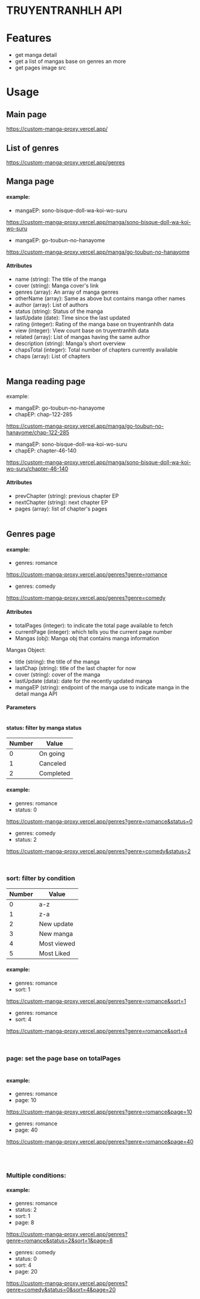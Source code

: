 # TRUYENTRANHLH API

# Features

* get manga detail
* get a list of mangas base on genres an more
* get pages image src

# Usage
## Main page
<a href="https://custom-manga-proxy.vercel.app/">
    <p align="left">https://custom-manga-proxy.vercel.app/</p>
</a>

## List of genres
<a href="https://custom-manga-proxy.vercel.app/genres">
    <p align="left">https://custom-manga-proxy.vercel.app/genres</p>
</a>

## Manga page

#### example: 
* mangaEP: sono-bisque-doll-wa-koi-wo-suru
<a href="https://custom-manga-proxy.vercel.app/manga/sono-bisque-doll-wa-koi-wo-suru">
    <p align="left">https://custom-manga-proxy.vercel.app/manga/sono-bisque-doll-wa-koi-wo-suru</p>
</a>

* mangaEP: go-toubun-no-hanayome
<a href="https://custom-manga-proxy.vercel.app/manga/go-toubun-no-hanayome">
    <p align="left">https://custom-manga-proxy.vercel.app/manga/go-toubun-no-hanayome</p>
</a>

#### Attributes

* name (string): The title of the manga
* cover (string): Manga cover's link
* genres (array): An array of manga genres
* otherName (array): Same as above but contains manga other names
* author (array): List of authors
* status (string): Status of the manga
* lastUpdate (date): Time since the last updated
* rating (integer): Rating of the manga base on truyentranhlh data
* view (integer): View count base on truyentranhlh data
* related (array): List of mangas having the same author
* description (string): Manga's short overview
* chapsTotal (integer): Total number of chapters currently available
* chaps (array): List of chapters<br><br>


## Manga reading page
example: 
* mangaEP: go-toubun-no-hanayome
* chapEP: chap-122-285
<a href="https://custom-manga-proxy.vercel.app/manga/go-toubun-no-hanayome/chap-122-285">
    <p align="left">https://custom-manga-proxy.vercel.app/manga/go-toubun-no-hanayome/chap-122-285</p>
</a>

* mangaEP: sono-bisque-doll-wa-koi-wo-suru
* chapEP: chapter-46-140
<a href="https://custom-manga-proxy.vercel.app/manga/sono-bisque-doll-wa-koi-wo-suru/chapter-46-140">
    <p align="left">https://custom-manga-proxy.vercel.app/manga/sono-bisque-doll-wa-koi-wo-suru/chapter-46-140</p>
</a>

#### Attributes

* prevChapter (string): previous chapter EP
* nextChapter (string): next chapter EP
* pages (array): list of chapter's pages<br><br>

## Genres page

#### example: 

* genres: romance
<a href="https://custom-manga-proxy.vercel.app/genres?genre=romance">
    <p align="left">https://custom-manga-proxy.vercel.app/genres?genre=romance</p>
</a>

* genres: comedy
<a href="https://custom-manga-proxy.vercel.app/genres?genre=comedy">
    <p align="left">https://custom-manga-proxy.vercel.app/genres?genre=comedy</p>
</a>

#### Attributes
* totalPages (integer): to indicate the total page available to fetch
* currentPage (integer): which tells you the current page number
* Mangas (obj): Manga obj that contains manga information 

Mangas Object: 
* title (string): the title of the manga
* lastChap (string): title of the last chapter for now
* cover (string): cover of the manga
* lastUpdate (data): date for the recently updated manga
* mangaEP (string): endpoint of the manga use to indicate manga in the detail manga API

#### Parameters<br><br>

#### status: filter by manga status 
| Number  | Value |
| ------------- | ------------- |
| 0  | On going |
| 1  | Canceled |
| 2  | Completed  |

#### example: 
* genres: romance
* status: 0
<a href="https://custom-manga-proxy.vercel.app/genres?genre=romance&status=0">
    <p align="left">https://custom-manga-proxy.vercel.app/genres?genre=romance&status=0</p>
</a>

* genres: comedy
* status: 2
<a href="https://custom-manga-proxy.vercel.app/genres?genre=comedy&status=2">
    <p align="left">https://custom-manga-proxy.vercel.app/genres?genre=comedy&status=2</p>
</a><br>

### sort: filter by condition
| Number  | Value |
| ------------- | ------------- |
| 0  | a-z |
| 1  | z-a |
| 2  | New update  |
| 3  | New manga |
| 4  |  Most viewed |
| 5  | Most Liked  |

#### example: 
* genres: romance
* sort: 1
<a href="https://custom-manga-proxy.vercel.app/genres?genre=romance&sort=1">
    <p align="left">https://custom-manga-proxy.vercel.app/genres?genre=romance&sort=1</p>
</a>

* genres: romance
* sort: 4
<a href="https://custom-manga-proxy.vercel.app/genres?genre=romance&sort=4">
    <p align="left">https://custom-manga-proxy.vercel.app/genres?genre=romance&sort=4</p>
</a><br>

### page: set the page base on totalPages<br><br>
#### example: 
* genres: romance
* page: 10
<a href="https://custom-manga-proxy.vercel.app/genres?genre=romance&page=10">
    <p align="left">https://custom-manga-proxy.vercel.app/genres?genre=romance&page=10</p>
</a>

* genres: romance
* page: 40
<a href="https://custom-manga-proxy.vercel.app/genres?genre=romance&page=40">
    <p align="left">https://custom-manga-proxy.vercel.app/genres?genre=romance&page=40</p>
</a><br><br>

### Multiple conditions:<br>
#### example: 

* genres: romance
* status: 2
* sort: 1
* page: 8
<a href="https://custom-manga-proxy.vercel.app/genres?genre=romance&status=2&sort=1&page=8">
    <p align="left">https://custom-manga-proxy.vercel.app/genres?genre=romance&status=2&sort=1&page=8</p>
</a>

* genres: comedy
* status: 0
* sort: 4
* page: 20
<a href="https://custom-manga-proxy.vercel.app/genres?genre=comedy&status=0&sort=4&page=20">
    <p align="left">https://custom-manga-proxy.vercel.app/genres?genre=comedy&status=0&sort=4&page=20</p>
</a>